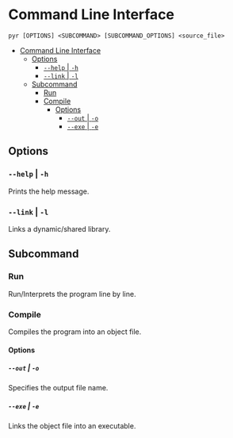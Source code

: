 # Command Line Interface

`pyr [OPTIONS] <SUBCOMMAND> [SUBCOMMAND_OPTIONS] <source_file>`

- [Command Line Interface](#command-line-interface)
  - [Options](#options)
    - [`--help` | `-h`](#--help---h)
    - [`--link` | `-l`](#--link---l)
  - [Subcommand](#subcommand)
    - [Run](#run)
    - [Compile](#compile)
      - [Options](#options-1)
        - [`--out` | `-o`](#--out---o)
        - [`--exe` | `-e`](#--exe---e)

## Options

### `--help` | `-h`

Prints the help message.

### `--link` | `-l`

Links a dynamic/shared library.

## Subcommand

### Run

Run/Interprets the program line by line.

### Compile

Compiles the program into an object file.

#### Options

##### `--out` | `-o`

Specifies the output file name.

##### `--exe` | `-e`

Links the object file into an executable.
